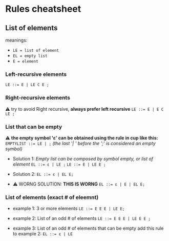 # Rules cheatsheet

## List of elements

meanings:

- `LE = list of element`
- `EL = empty list`
- `E = element`

### Left-recursive elements


`LE ::= E | LE C E ;`

### Right-recursive elements
:warning: try to avoid Right recursive, **always prefer left recursive**
`LE ::= E | E C LE ;`

### List that can be empty

:warning: **the empty symbol 'ɛ' can be obtained using the rule in cup like this:** `EMPTYLIST ::= LE | ;` *(the last '| ' before the ';' is considered an empty symbol)*

- Solution 1:
*Empty list can be composed by symbol empty, or list of element*
`EL ::= ɛ | LE ;`
`LE ::= E | LE E ;`

- Solution 2:
`EL ::= ɛ | EL E;`

- :warning: WORNG SOLUTION:
**THIS IS WORNG**
`EL ::= ɛ | E | EL E;`

### List of elements (exact # of eleemnt)

- example 1: 3 or more elements
`LE ::= E E E | LE E;`

- example 2: List of an odd # of elements
`LE ::= E E E | LE E E ;`

- example 3: List of an odd # of elements that can be empty
add this rule to example 2:
`EL ::= ɛ | LE `